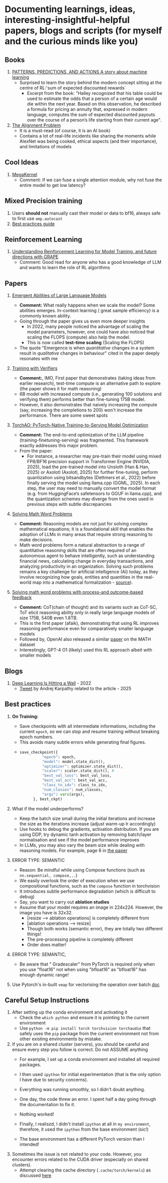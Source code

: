 # Documenting learnings, ideas, interesting-insightful-helpful papers, blogs and scripts (for myself and the curious minds like you)
## Books 
1. [PATTERNS, PREDICTIONS, AND ACTIONS A story about machine learning](https://mlstory.org/pdf/patterns.pdf)
   - Surprised to learn the story behind the modern concept sitting at the centre of RL:'sum of expected discounted rewards`
      - Excerpt from the book: "Halley recognized that his table could be used to estimate the odds that a person of a certain age would die within the next year. Based on this
observation, he described a formula for pricing an annuity that, expressed in modern language, computes the sum of expected discounted payouts over the course of a person’s life starting from their current age".
2. [The Alignment Problem](https://brianchristian.org/the-alignment-problem/)
   - It is a must-read (of course, it is an AI book)
   - Contains a lot of real-life incidents like sharing the moments while AlexNet was being cooked, ethical aspects (and their importance), and limitations of models

   

## Cool Ideas
1. [MegaKernel](https://hazyresearch.stanford.edu/blog/2025-05-27-no-bubbles)
    - Comment: If we can fuse a single attention module, why not fuse the entire model to get low latency?
## Mixed Precision training
1. Users **should not** manually cast their model or data to bf16, always safe to first use `amp.autocast`
2. [Best practices guide](https://github.com/NVIDIA/apex/tree/master/examples/imagenet)

## Reinforcement Learning
1. [Understanding Reinforcement Learning for Model Training, and future directions with GRAPE](https://arxiv.org/pdf/2509.04501)
   - Comment: Good read for anyone who has a good knowledge of LLM and wants to learn the role of RL algorithms



## Papers
1. [Emergent Abilities of Large Language Models](https://arxiv.org/pdf/2206.07682)
    - **Comment:** What really happens when we scale the model? Some abilities emerges. In-context learning ( great sample efficiency) is a commonly known ability.
    - Going through the paper gives us even more deeper insights
       - In 2022, many people noticed the advantage of scaling the model parameters, however, one could have also noticed that scaling the FLOPS (compute) also help the model. 
       - This is now called **test-time scaling** (Scaling the FLOPS)
    - The quote "Emergence is when _quantitative_ changes in a system result in _qualitative_ changes in behaviour" cited in the paper deeply resonates with me
2. [Training with Verifiers](https://arxiv.org/pdf/2110.14168)
      - **Comment:**, IMO, First paper that demonstrates (taking ideas from earlier research), test-time compute is an alternative path to explore (the paper shows it for math reasoning)
      - 6B model with increased compute (i.e., generating 100 solutions and verifying them) performs better than fine-tuning 175B model.
      - However, it also demonstrates that naively increasing the compute (say, increasing the completions to 200) won't increase the performance. There are some sweet spots
2. [TorchAO: PyTorch-Native Training-to-Serving Model Optimization](https://openreview.net/attachment?id=HpqH0JakHf&name=pdf)
    - **Comment:** The end-to-end optimization of the LLM pipeline (training-finetuning-serving) was fragmented. This framework exactly addresses this major problem.
    - From the paper:
       - For instance, a researcher may pre-train their model using mixed FP8/BF16 precision support in Transformer Engine (NVIDIA, 2025), load the pre-trained model
into Unsloth (Han & Han, 2025) or Axolotl (Axolotl, 2025) for further fine-tuning, perform quantization using bitsandbytes (Dettmers et al., 2022) before finally serving the model
using llama.cpp (GGML, 2025). In each step, the user may need to manually convert the model format (e.g. from HuggingFace’s safetensors to GGUF in llama.cpp), and the
quantization schemes may diverge from the ones used in previous steps with subtle discrepancies

3. [Solving Math Word Problems](https://aclanthology.org/D17-1088.pdf)
    - **Comment:** Reasoning models are not just for solving complex mathematical equations; it is a foundational skill that enables the adoption of LLMs in many areas that require strong reasoning to make decisions.
    - Math word problems form a natural abstraction to a range of quantitative reasoning skills that are often required of an autonomous agent to behave intelligently, such as understanding
financial news, calculating change in everyday transactions, and analyzing productivity in an organization. Solving such problems remains a key challenge for artificial intelligence (AI)
today, as they involve recognizing how goals, entities and quantities in the real-world map into a mathematical formalization - [source](https://web.stanford.edu/class/archive/cs/cs224n/cs224n.1184/reports/6866023.pdf)).

4. [Solving math word problems with process-and outcome-based feedback](https://arxiv.org/pdf/2211.14275)
   - **Comment:** CoT(chain of thought) and its variants such as CoT-SC, ToT elicit reasoning ability only in really large language models of size 175B, 540B even 1.8TB.
   - This is the first paper (afaik), demonstrating that using RL improves reasoning performance even for comparatively smaller language models
   - Followed by, OpenAI also released a similar [paper](https://arxiv.org/pdf/2305.20050) on the MATH dataset
   - Interestingly, GPT-4 O1 (likely) used this RL approach albeit with smaller models 

## Blogs
1. [Deep Learning Is Hitting a Wall](https://nautil.us/deep-learning-is-hitting-a-wall-238440/) - 2022
   - [Tweet](https://x.com/karpathy/status/1971220449515516391) by Andrej Karpathy related to the article - 2025
## Best practices
1. **On Training:**
    - Save checkpoints with all intermediate informations, including the current `epoch`, so we can stop and resume training without breaking epoch numbers.
    - This avoids many subtle errors while generating final figures.
    - ```python
      save_checkpoint({
                "epoch": epoch,
                "model": model.state_dict(),
                "optimizer": optimizer.state_dict(),
                "scaler": scaler.state_dict(), #
                "best_val_loss": best_val_loss,
                "best_val_acc": best_val_acc,
                "class_to_idx": class_to_idx,
                "num_classes": num_classes,
                "args": vars(args),
            }, best_ckpt)
      ```
 2. What if the model underperforms?
     - Keep the batch size  small during the initial iterations and increase the size as the iterations increase (adjust warm-up lr accordingly)
     - Use hooks to debug the gradients, activation distribution. If you are using DDP, try dynamic tanh activation by removing batch/layer normalisation and see if the model performance improves
     - In LLMs, you may also vary the beam size while dealing with reasoning models. For example, page 6 in [the paper](https://arxiv.org/pdf/2103.03874)
       
 3. ERROR TYPE: SEMANTIC
     - Reason: Be mindful while using Compose functions (such as `nn.sequential, compose,..`)
     - We easily overlook the order of execution when we use compositional functions, such as the `compose` function in torchvision
     - It introduces subtle performance degradation (which is difficult to debug)
     - Say, you want to carry out **ablation studies**
     - Assume that your model requires an image in 224x224. However, the image you have is 32x32.
        - [resize --> ablation operations] is completely different from
        - [ablation operations --> resize]
        - Though both works (semantic error), they are totally two different things!
        - The pre-processing pipeline is completely different
        - Order does matter!
 5. ERROR TYPE: SEMANTIC,
     - Be aware that " Gradescaler" from PyTorch is required only when you use "float16" not when using "bfloat16" as "bfloat16" has enough dynamic range!
 6. Use Pytorch's in-built `vmap` for vectorising the operation over batch [doc](https://docs.pytorch.org/docs/stable/generated/torch.vmap.html)
## Careful Setup Instructions
1. After setting up the conda environment and activating it
    - Check the `which python` and ensure it is pointing to the current environment
    - Use `python -m pip install torch torchvision torchaudio` that safely uses the `pip` package from the current environment not from other existing environments by mistake.
3. If you are on a shared cluster (servers), you should be careful and ensure every step you follow is correct. Do not ASSUME anything
    - For example, I set up a conda environment and installed all required packages.
    - I then used `ipython` for initial experimentation (that is the only option I have due to security concerns).
    - Everything was running smoothly, so I didn't doubt anything.

    - One day, the code threw an error. I spent half a day going through the documentation to fix it.
    - Nothing worked!
    - Finally, I realiszd, I didn't install `ipython` at all in `my environment`, therefore, it used the `ipython` from the base environment (sic!)
    - The base environment has a different PyTorch version than I intended!
4. Sometimes the issue is not related to your code. However, you encounter errors related to the CUDA driver (especially on shared clusters).
    - Attempt clearing the cache directory (`.cache/torch/kernels`) as discussed [here](https://discuss.pytorch.org/t/torch-prod-produces-runtimeerror-cuda-driver-error-invalid-argument/179054/29)
